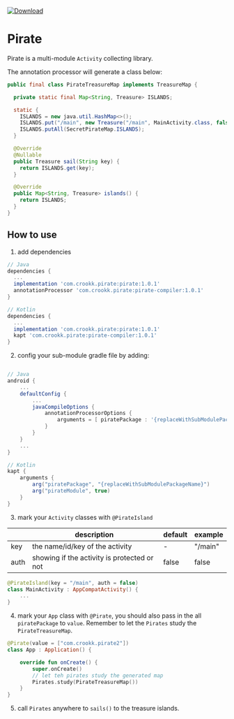 [![Download](https://api.bintray.com/packages/kaiyan910/Pirate/pirate/images/download.svg?version=1.0.1)](https://bintray.com/kaiyan910/Pirate/pirate/1.0.1/link)

# Pirate

Pirate is a multi-module ```Activity``` collecting library.

The annotation processor will generate a class below:

``` java
public final class PirateTreasureMap implements TreasureMap {

  private static final Map<String, Treasure> ISLANDS;

  static {
    ISLANDS = new java.util.HashMap<>();
    ISLANDS.put("/main", new Treasure("/main", MainActivity.class, false));
    ISLANDS.putAll(SecretPirateMap.ISLANDS);
  }

  @Override
  @Nullable
  public Treasure sail(String key) {
    return ISLANDS.get(key);
  }

  @Override
  public Map<String, Treasure> islands() {
    return ISLANDS;
  }
}
```

## How to use

1. add dependencies
```groovy
// Java
dependencies {
  ...
  implementation 'com.crookk.pirate:pirate:1.0.1'
  annotationProcessor 'com.crookk.pirate:pirate-compiler:1.0.1'
}

// Kotlin
dependencies {
  ...
  implementation 'com.crookk.pirate:pirate:1.0.1'
  kapt 'com.crookk.pirate:pirate-compiler:1.0.1'
}
```

2. config your sub-module gradle file by adding:
```groovy

// Java
android {
    ...
    defaultConfig {
        ...
        javaCompileOptions {
            annotationProcessorOptions {
                arguments = [ piratePackage : '{replaceWithSubModulePackageName}', pirateModule : true ]
            }
        }
    }
    ...
}

// Kotlin
kapt {
    arguments {
        arg("piratePackage", "{replaceWithSubModulePackageName}")
        arg("pirateModule", true)
    }
}
```

3. mark your ```Activity``` classes with ```@PirateIsland```

|   	| description                                 	| default 	| example 	|
|------	|---------------------------------------------	|---------	|---------	|
| key  	| the name/id/key of the activity            	| -       	| "/main" 	|
| auth 	| showing if the activity is protected or not 	| false   	| false   	|

```kotlin
@PirateIsland(key = "/main", auth = false)
class MainActivity : AppCompatActivity() {
    ...
}
```

4. mark your ```App``` class with ```@Pirate```, you should also pass in the all ```piratePackage``` to ```value```. Remember to let the ```Pirates``` study the ```PirateTreasureMap```.
```kotlin
@Pirate(value = ["com.crookk.pirate2"])
class App : Application() {

    override fun onCreate() {
        super.onCreate()
        // let teh pirates study the generated map
        Pirates.study(PirateTreasureMap())
    }
}
```

5. call ```Pirates``` anywhere to ```sails()``` to the treasure islands.